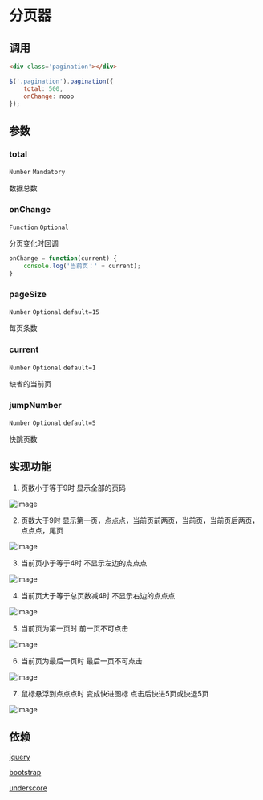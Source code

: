# 分页器

## 调用

```html
<div class='pagination'></div>
```
```js
$('.pagination').pagination({
	total: 500,
	onChange: noop
});
```

## 参数

### total

```Number``` ```Mandatory```

数据总数

### onChange

```Function``` ```Optional```

分页变化时回调

```js
onChange = function(current) {
	console.log('当前页：' + current);
}
```

### pageSize

```Number``` ```Optional``` ```default=15```

每页条数

### current

```Number``` ```Optional``` ```default=1```

缺省的当前页

### jumpNumber

```Number``` ```Optional``` ```default=5```

快跳页数

## 实现功能

1. 页数小于等于9时 显示全部的页码

![image](https://imgsa.baidu.com/forum/w%3D580/sign=69d8145450b5c9ea62f303ebe538b622/bb21dfb54aed2e73d697a4738c01a18b86d6facb.jpg)

2. 页数大于9时 显示第一页，点点点，当前页前两页，当前页，当前页后两页，点点点，尾页

![image](https://imgsa.baidu.com/forum/w%3D580/sign=04f6de851ece36d3a20483380af23a24/c7b62b728bd4b31cd842b6e48cd6277f9f2ff8cb.jpg)

3. 当前页小于等于4时 不显示左边的点点点

![image](https://imgsa.baidu.com/forum/w%3D580/sign=7200caab5ada81cb4ee683c56267d0a4/70a1aa50f3deb48f533a8381fb1f3a292cf578fe.jpg)

4. 当前页大于等于总页数减4时 不显示右边的点点点

![image](https://imgsa.baidu.com/forum/w%3D580/sign=747723f4083b5bb5bed720f606d2d523/0b43337bdab44aed72309cbbb81c8701a08bfbcb.jpg)

5. 当前页为第一页时  前一页不可点击

![image](https://imgsa.baidu.com/forum/w%3D580/sign=3591bbc025dda3cc0be4b82831e83905/1cd4a5ed08fa513d58304e81366d55fbb3fbd9b7.jpg)

6. 当前页为最后一页时 最后一页不可点击

![image](https://imgsa.baidu.com/forum/w%3D580/sign=7faea4b19782d158bb8259b9b00b19d5/640b302bc65c1038fde4ec9db9119313b17e89b7.jpg)

7. 鼠标悬浮到点点点时 变成快进图标 点击后快进5页或快退5页

![image](https://imgsa.baidu.com/forum/w%3D580/sign=dfb9847cbb7eca80120539efa1229712/245a49096e061d9567d3156770f40ad163d9cab0.jpg)

## 依赖

[jquery](https://github.com/jquery/jquery)

[bootstrap](https://github.com/twbs/bootstrap)

[underscore](https://github.com/jashkenas/underscore)
















